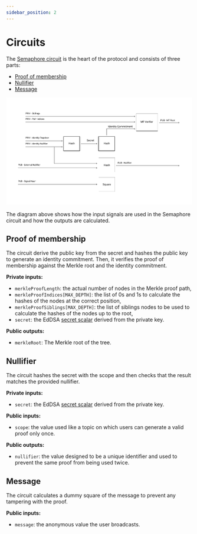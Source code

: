 ```yaml
---
sidebar_position: 2
---
```


# Circuits

The [Semaphore circuit](https://github.com/semaphore-protocol/semaphore/blob/main/packages/circuits/src/semaphore.circom) is the heart of the protocol and consists of three parts:

-   [Proof of membership](#proof-of-membership)
-   [Nullifier](#nullifier)
-   [Message](#message)

![Semaphore circuit](https://github.com/semaphore-protocol/semaphore/raw/main/packages/circuits/scheme.png)

The diagram above shows how the input signals are used in the Semaphore circuit and how the outputs are calculated.

## Proof of membership

The circuit derive the public key from the secret and hashes the public key to generate an identity commitment. Then, it verifies the proof of membership against the Merkle root and the identity commitment.

**Private inputs:**

-   `merkleProofLength`: the actual number of nodes in the Merkle proof path,
-   `merkleProofIndices[MAX_DEPTH]`: the list of 0s and 1s to calculate the hashes of the nodes at the correct position,
-   `merkleProofSiblings[MAX_DEPTH]`: the list of siblings nodes to be used to calculate the hashes of the nodes up to the root,
-   `secret`: the EdDSA [secret scalar](https://www.rfc-editor.org/rfc/rfc8032#section-5.1.5) derived from the private key.

**Public outputs:**

-   `merkleRoot`: The Merkle root of the tree.

## Nullifier

The circuit hashes the secret with the scope and then checks that the result matches the provided nullifier.

**Private inputs:**

-   `secret`: the EdDSA [secret scalar](https://www.rfc-editor.org/rfc/rfc8032#section-5.1.5) derived from the private key.

**Public inputs:**

-   `scope`: the value used like a topic on which users can generate a valid proof only once.

**Public outputs:**

-   `nullifier`: the value designed to be a unique identifier and used to prevent the same proof from being used twice.

## Message

The circuit calculates a dummy square of the message to prevent any tampering with the proof.

**Public inputs:**

-   `message`: the anonymous value the user broadcasts.
